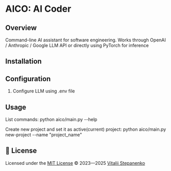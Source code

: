 # AICO: AI Coder

## Overview
Command-line AI assistant for software engineering.
Works through OpenAI / Anthropic / Google LLM API or directly using PyTorch for inference

## Installation


## Configuration

1. Configure LLM using .env file

## Usage

List commands:
python aico/main.py --help

Create new project and set it as active(current) project:
python aico/main.py new-project --name "project_name"


## 📝 License

Licensed under the [MIT License](https://github.com/Nayjest/aico/blob/main/LICENSE)
© 2023&mdash;2025 [Vitalii Stepanenko](mailto:mail@vitaliy.in)
